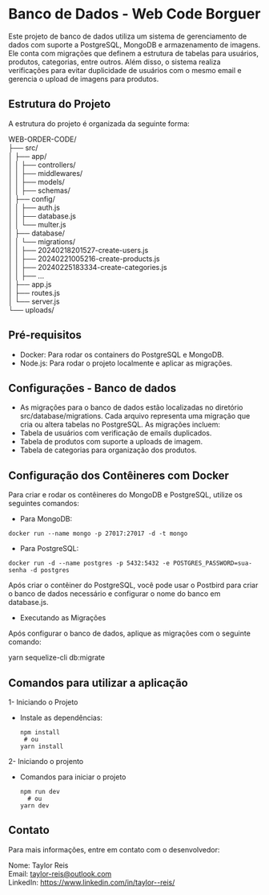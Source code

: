 # Banco de Dados - Web Code Borguer

Este projeto de banco de dados utiliza um sistema de gerenciamento de dados com suporte a PostgreSQL, MongoDB e armazenamento de imagens. Ele conta com migrações que definem a estrutura de tabelas para usuários, produtos, categorias, entre outros. Além disso, o sistema realiza verificações para evitar duplicidade de usuários com o mesmo email e gerencia o upload de imagens para produtos.

## Estrutura do Projeto

A estrutura do projeto é organizada da seguinte forma:

WEB-ORDER-CODE/ </br>
├── src/</br>
│   ├── app/</br>
│   │   ├── controllers/</br>
│   │   ├── middlewares/</br>
│   │   ├── models/</br>
│   │   ├── schemas/</br>
│   ├── config/</br>
│   │   ├── auth.js</br>
│   │   ├── database.js</br>
│   │   └── multer.js</br>
│   ├── database/</br>
│   │   └── migrations/</br>
│   │       ├── 20240218201527-create-users.js</br>
│   │       ├── 20240221005216-create-products.js</br>
│   │       ├── 20240225183334-create-categories.js</br>
│   │       ├── ...</br>
│   ├── app.js</br>
│   ├── routes.js</br>
│   └── server.js</br>
└── uploads/</br>

## Pré-requisitos

- Docker: Para rodar os containers do PostgreSQL e MongoDB.
- Node.js: Para rodar o projeto localmente e aplicar as migrações.
## Configurações - Banco de dados
- As migrações para o banco de dados estão localizadas no diretório src/database/migrations. Cada arquivo representa uma migração que cria ou altera tabelas no PostgreSQL. As migrações incluem:</br>
- Tabela de usuários com verificação de emails duplicados.
- Tabela de produtos com suporte a uploads de imagem.
- Tabela de categorias para organização dos produtos.

## Configuração dos Contêineres com Docker

Para criar e rodar os contêineres do MongoDB e PostgreSQL, utilize os seguintes comandos:

- Para MongoDB:
```bash</br>
docker run --name mongo -p 27017:27017 -d -t mongo
```
- Para PostgreSQL:
```bash</br>
docker run -d --name postgres -p 5432:5432 -e POSTGRES_PASSWORD=sua-senha -d postgres
```
Após criar o contêiner do PostgreSQL, você pode usar o Postbird para criar o banco de dados necessário e configurar o nome do banco em database.js.

- Executando as Migrações
  
Após configurar o banco de dados, aplique as migrações com o seguinte comando:

yarn sequelize-cli db:migrate

## Comandos para utilizar a aplicação

1- Iniciando o Projeto

- Instale as dependências:
   ```</br>
   npm install
    # ou
   yarn install
2- Iniciando o projento
- Comandos para iniciar o projeto
  ```</br>
  npm run dev
    # ou
  yarn dev
  ```

## Contato
Para mais informações, entre em contato com o desenvolvedor:

Nome: Taylor Reis </br>
Email: taylor-reis@outlook.com </br>
LinkedIn: https://www.linkedin.com/in/taylor--reis/ </br>
